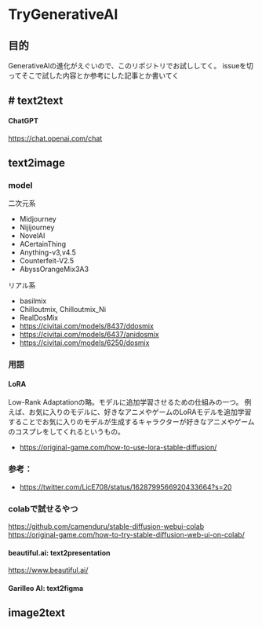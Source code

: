 # TryGenerativeAI

## 目的
GenerativeAIの進化がえぐいので、このリポジトリでお試ししてく。
issueを切ってそこで試した内容とか参考にした記事とか書いてく

## # text2text

#### ChatGPT
https://chat.openai.com/chat


## text2image

### model
二次元系
- Midjourney
- Nijijourney
- NovelAI
- ACertainThing
- Anything-v3,v4.5
- Counterfeit-V2.5
- AbyssOrangeMix3A3

リアル系
- basilmix
- Chilloutmix, Chilloutmix_Ni
- RealDosMix
- https://civitai.com/models/8437/ddosmix
- https://civitai.com/models/6437/anidosmix
- https://civitai.com/models/6250/dosmix

### 用語

#### LoRA
Low-Rank Adaptationの略。モデルに追加学習させるための仕組みの一つ。
例えば、お気に入りのモデルに、好きなアニメやゲームのLoRAモデルを追加学習することでお気に入りのモデルが生成するキャラクターが好きなアニメやゲームのコスプレをしてくれるというもの。
* https://original-game.com/how-to-use-lora-stable-diffusion/

### 参考：
 * https://twitter.com/LicE708/status/1628799566920433664?s=20
 
### colabで試せるやつ
https://github.com/camenduru/stable-diffusion-webui-colab
https://original-game.com/how-to-try-stable-diffusion-web-ui-on-colab/
 
#### beautiful.ai: text2presentation
https://www.beautiful.ai/

#### Garilleo AI: text2figma

## image2text

